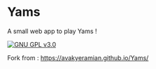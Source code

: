 # Yams

A small web app to play Yams !

[![GNU GPL v3.0](http://www.gnu.org/graphics/gplv3-127x51.png)](http://www.gnu.org/licenses/gpl.html)

Fork from : https://avakyeramian.github.io/Yams/
